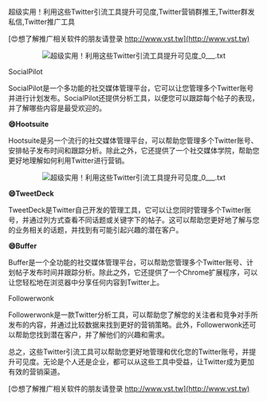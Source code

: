 超级实用！利用这些Twitter引流工具提升可见度,Twitter营销群推王,Twitter群发私信,Twitter推广工具

[😍想了解推广相关软件的朋友请登录 http://www.vst.tw](http://www.vst.tw)

 <center><img src="https://vst.tw/MP4/tuiguang/png/8.png" alt="超级实用！利用这些Twitter引流工具提升可见度_0___.txt"></center>

SocialPilot

SocialPilot是一个多功能的社交媒体管理平台，它可以让您管理多个Twitter账号并进行计划发布。SocialPilot还提供分析工具，以便您可以跟踪每个帖子的表现，并了解哪些内容是最受欢迎的。

**😄Hootsuite**

Hootsuite是另一个流行的社交媒体管理平台，可以帮助您管理多个Twitter账号、安排帖子发布时间和跟踪分析。除此之外，它还提供了一个社交媒体学院，帮助您更好地理解如何利用Twitter进行营销。

 <center><img src="https://vst.tw/MP4/tuiguang/png/8.png" alt="超级实用！利用这些Twitter引流工具提升可见度_0___.txt"></center>

**😄TweetDeck**

TweetDeck是Twitter自己开发的管理工具，它可以让您同时管理多个Twitter账号，并通过列方式查看不同话题或关键字下的帖子。这可以帮助您更好地了解与您的业务相关的话题，并找到有可能引起兴趣的潜在客户。

**😄Buffer**

Buffer是一个全功能的社交媒体管理平台，可以帮助您管理多个Twitter账号、计划帖子发布时间并跟踪分析。除此之外，它还提供了一个Chrome扩展程序，可以让您轻松地在浏览器中分享任何内容到Twitter上。

Followerwonk

Followerwonk是一款Twitter分析工具，可以帮助您了解您的关注者和竞争对手所发布的内容，并通过比较数据来找到更好的营销策略。此外，Followerwonk还可以帮助您找到潜在客户，并了解他们的兴趣和需求。

总之，这些Twitter引流工具可以帮助您更好地管理和优化您的Twitter账号，并提升可见度。无论是个人还是企业，都可以从这些工具中受益，让Twitter成为更加有效的营销渠道。

[😍想了解推广相关软件的朋友请登录 http://www.vst.tw](http://www.vst.tw)



